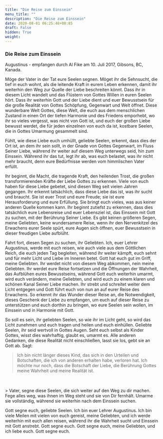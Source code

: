 ```yaml
---
title: "Die Reise zum Einssein"
menu_title: ""
description: "Die Reise zum Einssein"
date: 2020-08-01 06:25:48+00:85
draft: False
hidden: True
weight:
---
```

### Die Reise zum Einssein

Augustinus - empfangen durch Al Fike am 10. Juli 2017, Gibsons, BC, Kanada.

Möge der Vater in der Tat eure Seelen segnen. Möget ihr die Sehnsucht, die tief in euch wohnt, als die leitende Kraft in eurem Leben erkennen, damit ihr weiterhin den Weg zur Quelle der Liebe beschreiten könnt. Dass ihr in diesem Licht wandelt und das Flüstern von Gottes Willen in euren Seelen hört. Dass ihr weiterhin Gott und der Liebe dient und euer Bewusstsein für die große Realität von Gottes Schöpfung, Gegenwart und Welt öffnet. Diese wunderbare Welt Gottes, diese Welt, die euch aus dem menschlichen Zustand in einen Ort der tiefen Harmonie und des Friedens emporhebt, wo ihr so vieles vergesst, was nicht von Gott ist, und euch der großen Liebe bewusst werdet, die für jeden einzelnen von euch da ist, kostbare Seelen, die in Gottes Umarmung gesammelt sind.

Fühlt, wie diese Liebe euch umhüllt, geliebte Seelen, erkennt, dass dies der Ort ist, an dem ihr sein sollt, in der Gnade von Gottes Gegenwart, im Fluss Seiner Liebe, während ihr weiter auf diesem Weg unterwegs seid, hin zum Einssein. Während ihr das tut, legt ihr ab, was euch belastet, was ihr nicht mehr braucht, denn eure Bedürfnisse werden vom himmlischen Vater erfüllt.

Ihr beginnt, die Macht, die tragende Kraft, den heilenden Trost, die großen transformierenden Kräfte der Liebe Gottes zu erkennen. Viele von euch haben für diese Liebe gebetet, sind diesen Weg seit vielen Jahren gegangen. Ihr erkennt tatsächlich, dass diese Liebe das ist, was ihr sucht und braucht. Sie ist euer Trost und eure Freude; sie ist eure Herausforderung und eure Erfüllung. Sie bringt euch vieles, was aus keiner anderen Quelle kommen kann. Ihr beginnt zutiefst zu erkennen, dass dies tatsächlich eure Lebensreise und euer Lebensziel ist, das Einssein mit Gott zu suchen, mit der Berührung Seiner Liebe. Es gibt keinen größeren Segen, meine Geliebten, keine wundersamere Reise, wenn ihr den Nervenkitzel des Erwachens eurer Seele spürt, eure Augen sich öffnen, euer Bewusstsein in dieser freudigen Liebe aufblüht.

Fahrt fort, diesen Segen zu suchen, ihr Geliebten. Ich, euer Lehrer Augustinus, werde mit euch reisen, wie auch viele aus dem Göttlichen Reich, die euch jeden Tag begleiten, während ihr weiter kämpft, euch sehnt und für mehr Licht und Liebe im Inneren betet. Gott hat euch gut im Griff, meine Geliebten. Ihr werdet nicht von diesem Weg abkommen, nein meine Geliebten. Ihr werdet eure Reise fortsetzen und die Öffnungen der Wahrheit, das Aufblühen eures Bewusstseins, während Gott euch weiterhin umarmt, wird euch verändern, meine Geliebten, und wird euch zu einem klaren und schönen Kanal Seiner Liebe machen. Ihr strebt und schreitet weiter dem Licht entgegen und Gott führt euch von nun an auf eurer Reise des Erwachens. So erkennt ihr das Wunder dieser Reise an, die Notwendigkeit, dieses Geschenk der Liebe zu empfangen, um euch auf dieser Reise zu unterstützen und euch dorthin zu bringen, wo eure Seelen sein wollen, im Einssein und in Harmonie mit Gott.

So soll es sein, ihr geliebten Seelen, so wie ihr im Licht geht, so wird das Licht zunehmen und euch tragen und heilen und euch einhüllen. Geliebte Seelen, ihr seid wertvoll in Gottes Augen. Seht euch selbst als Kinder Gottes, wisst dies wahrhaftig, glaubt es, umarmt es. Alle anderen Gedanken, die diese Realität nicht einschließen, lasst sie los, gebt sie an Gott ab. Sagt:

> Ich bin nicht länger dieses Kind, das sich in den Urteilen und Botschaften, die ich von anderen erhalten habe, verloren hat. Ich möchte nur noch, dass die Botschaft der Liebe, die Berührung Gottes meine Wahrheit und meine Realität ist.
<br>
<br>
> Vater, segne diese Seelen, die sich weiter auf den Weg zu dir machen. Fege alles weg, was ihnen im Weg steht und sie von Dir fernhält. Umarme sie vollständig, während sie weiterhin nach dem Einssein suchen.

Gott segne euch, geliebte Seelen. Ich bin euer Lehrer Augustinus. Ich bin viele Meilen mit vielen von euch gereist, meine Geliebten, und ich werde weiterhin mit euch allen reisen, während ihr die Wahrheit sucht und Einssein mit Gott anstrebt. Gott segne euch. Gott segne euch, meine Geliebten, und ich liebe euch. Gott segne euch.
